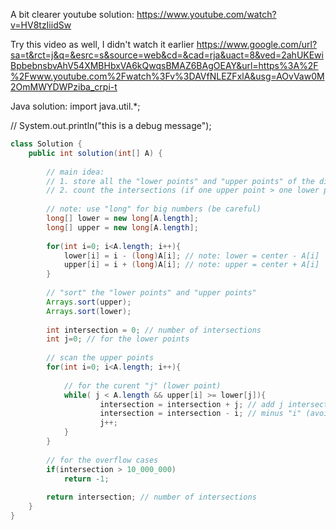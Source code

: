 
A bit clearer youtube solution:
https://www.youtube.com/watch?v=HV8tzIiidSw

Try this video as well, I didn't watch it earlier
https://www.google.com/url?sa=t&rct=j&q=&esrc=s&source=web&cd=&cad=rja&uact=8&ved=2ahUKEwiBpbebnsbvAhV54XMBHbxVA6kQwqsBMAZ6BAgOEAY&url=https%3A%2F%2Fwww.youtube.com%2Fwatch%3Fv%3DAVfNLEZFxlA&usg=AOvVaw0M2OmMWYDWPziba_crpi-t


Java solution:
import java.util.*;

// System.out.println("this is a debug message");
```java
class Solution {
    public int solution(int[] A) {
        
        // main idea:
        // 1. store all the "lower points" and "upper points" of the discs
        // 2. count the intersections (if one upper point > one lower point)
        
        // note: use "long" for big numbers (be careful)
        long[] lower = new long[A.length];
        long[] upper = new long[A.length];
        
        for(int i=0; i<A.length; i++){
            lower[i] = i - (long)A[i]; // note: lower = center - A[i]
            upper[i] = i + (long)A[i]; // note: upper = center + A[i]
        }
        
        // "sort" the "lower points" and "upper points"
        Arrays.sort(upper);
        Arrays.sort(lower);
        
        int intersection = 0; // number of intersections
        int j=0; // for the lower points
        
        // scan the upper points
        for(int i=0; i<A.length; i++){
        
            // for the curent "j" (lower point)
            while( j < A.length && upper[i] >= lower[j]){
                    intersection = intersection + j; // add j intersections
                    intersection = intersection - i; // minus "i" (avoid double count) 
                    j++;
            }          
        }
        
        // for the overflow cases
        if(intersection > 10_000_000)
            return -1;
        
        return intersection; // number of intersections      
    }
}
```